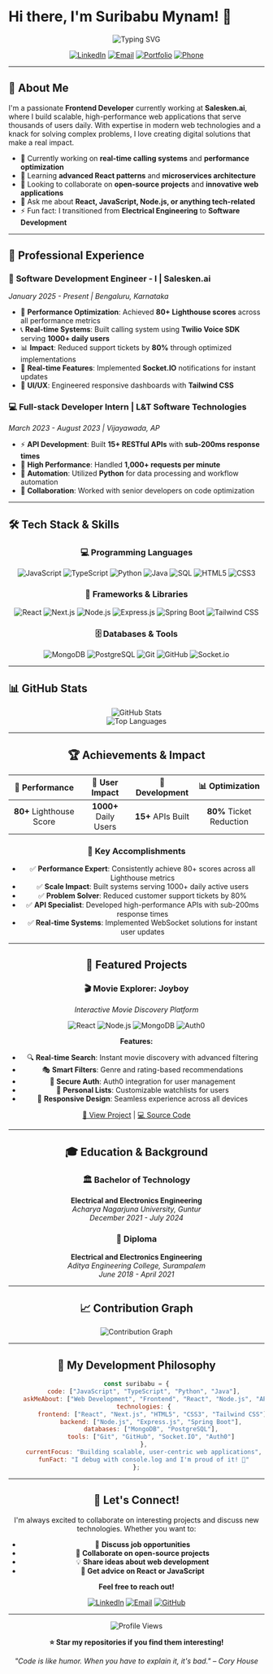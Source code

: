 # Hi there, I'm Suribabu Mynam! 👋

<div align="center">
  <img src="https://readme-typing-svg.herokuapp.com?font=Fira+Code&size=28&duration=3000&pause=1000&color=667EEA&center=true&vCenter=true&width=600&lines=Dynamic+Frontend+Developer;React+%26+JavaScript+Expert;Building+User-Centric+Solutions;Always+Learning+New+Technologies" alt="Typing SVG" />
</div>

<div align="center">
  
  [![LinkedIn](https://img.shields.io/badge/LinkedIn-0077B5?style=for-the-badge&logo=linkedin&logoColor=white)](https://linkedin.com/in/suribabu-mynam)
  [![Email](https://img.shields.io/badge/Email-D14836?style=for-the-badge&logo=gmail&logoColor=white)](mailto:suribabumynam@gmail.com)
  [![Portfolio](https://img.shields.io/badge/Portfolio-667EEA?style=for-the-badge&logo=google-chrome&logoColor=white)](#)
  [![Phone](https://img.shields.io/badge/Phone-25D366?style=for-the-badge&logo=whatsapp&logoColor=white)](tel:+918919742380)

</div>

---

## 🚀 About Me

I'm a passionate **Frontend Developer** currently working at **Salesken.ai**, where I build scalable, high-performance web applications that serve thousands of users daily. With expertise in modern web technologies and a knack for solving complex problems, I love creating digital solutions that make a real impact.

- 🔭 Currently working on **real-time calling systems** and **performance optimization**
- 🌱 Learning **advanced React patterns** and **microservices architecture**
- 👯 Looking to collaborate on **open-source projects** and **innovative web applications**
- 💬 Ask me about **React, JavaScript, Node.js, or anything tech-related**
- ⚡ Fun fact: I transitioned from **Electrical Engineering** to **Software Development**

---

## 💼 Professional Experience

### 🏢 **Software Development Engineer - I** | Salesken.ai
*January 2025 - Present | Bengaluru, Karnataka*

- 🎯 **Performance Optimization**: Achieved **80+ Lighthouse scores** across all performance metrics
- 📞 **Real-time Systems**: Built calling system using **Twilio Voice SDK** serving **1000+ daily users**
- 📊 **Impact**: Reduced support tickets by **80%** through optimized implementations
- 🚀 **Real-time Features**: Implemented **Socket.IO** notifications for instant updates
- 🎨 **UI/UX**: Engineered responsive dashboards with **Tailwind CSS**

### 💻 **Full-stack Developer Intern** | L&T Software Technologies
*March 2023 - August 2023 | Vijayawada, AP*

- ⚡ **API Development**: Built **15+ RESTful APIs** with **sub-200ms response times**
- 🔄 **High Performance**: Handled **1,000+ requests per minute**
- 🐍 **Automation**: Utilized **Python** for data processing and workflow automation
- 🤝 **Collaboration**: Worked with senior developers on code optimization

---

## 🛠️ Tech Stack & Skills

<div align="center">

### 💻 Programming Languages
![JavaScript](https://img.shields.io/badge/JavaScript-F7DF1E?style=for-the-badge&logo=javascript&logoColor=black)
![TypeScript](https://img.shields.io/badge/TypeScript-007ACC?style=for-the-badge&logo=typescript&logoColor=white)
![Python](https://img.shields.io/badge/Python-3776AB?style=for-the-badge&logo=python&logoColor=white)
![Java](https://img.shields.io/badge/Java-ED8B00?style=for-the-badge&logo=java&logoColor=white)
![SQL](https://img.shields.io/badge/SQL-4479A1?style=for-the-badge&logo=postgresql&logoColor=white)
![HTML5](https://img.shields.io/badge/HTML5-E34F26?style=for-the-badge&logo=html5&logoColor=white)
![CSS3](https://img.shields.io/badge/CSS3-1572B6?style=for-the-badge&logo=css3&logoColor=white)

### 🚀 Frameworks & Libraries
![React](https://img.shields.io/badge/React-20232A?style=for-the-badge&logo=react&logoColor=61DAFB)
![Next.js](https://img.shields.io/badge/Next.js-000000?style=for-the-badge&logo=next.js&logoColor=white)
![Node.js](https://img.shields.io/badge/Node.js-43853D?style=for-the-badge&logo=node.js&logoColor=white)
![Express.js](https://img.shields.io/badge/Express.js-404D59?style=for-the-badge&logo=express&logoColor=white)
![Spring Boot](https://img.shields.io/badge/Spring_Boot-6DB33F?style=for-the-badge&logo=spring-boot&logoColor=white)
![Tailwind CSS](https://img.shields.io/badge/Tailwind_CSS-38B2AC?style=for-the-badge&logo=tailwind-css&logoColor=white)

### 🗄️ Databases & Tools
![MongoDB](https://img.shields.io/badge/MongoDB-4EA94B?style=for-the-badge&logo=mongodb&logoColor=white)
![PostgreSQL](https://img.shields.io/badge/PostgreSQL-316192?style=for-the-badge&logo=postgresql&logoColor=white)
![Git](https://img.shields.io/badge/Git-F05032?style=for-the-badge&logo=git&logoColor=white)
![GitHub](https://img.shields.io/badge/GitHub-100000?style=for-the-badge&logo=github&logoColor=white)
![Socket.io](https://img.shields.io/badge/Socket.io-black?style=for-the-badge&logo=socket.io&badgeColor=010101)

</div>

---

## 📊 GitHub Stats

<div align="center">
  <img src="https://github-readme-stats.vercel.app/api?username=Suribabu-2002&show_icons=true&theme=tokyonight&hide_border=true&bg_color=0D1117&icon_color=667EEA&text_color=FFFFFF&title_color=667EEA" alt="GitHub Stats" />
  
<div align="center">
  <img src="https://github-readme-stats.vercel.app/api/top-langs/?username=Suribabu-2002&layout=compact&theme=tokyonight&hide_border=true&bg_color=0D1117&title_color=667EEA&text_color=FFFFFF" alt="Top Languages" />
</div>

---

## 🏆 Achievements & Impact

<div align="center">

| 🎯 **Performance** | 📱 **User Impact** | 🚀 **Development** | 📊 **Optimization** |
|:------------------:|:-------------------:|:-------------------:|:--------------------:|
| **80+** Lighthouse Score | **1000+** Daily Users | **15+** APIs Built | **80%** Ticket Reduction |

</div>

### 🌟 Key Accomplishments
- ✅ **Performance Expert**: Consistently achieve 80+ scores across all Lighthouse metrics
- ✅ **Scale Impact**: Built systems serving 1000+ daily active users
- ✅ **Problem Solver**: Reduced customer support tickets by 80%
- ✅ **API Specialist**: Developed high-performance APIs with sub-200ms response times
- ✅ **Real-time Systems**: Implemented WebSocket solutions for instant user updates

---

## 🎨 Featured Projects

### 🎬 **Movie Explorer: Joyboy**
*Interactive Movie Discovery Platform*

![React](https://img.shields.io/badge/React-20232A?style=flat&logo=react&logoColor=61DAFB)
![Node.js](https://img.shields.io/badge/Node.js-43853D?style=flat&logo=node.js&logoColor=white)
![MongoDB](https://img.shields.io/badge/MongoDB-4EA94B?style=flat&logo=mongodb&logoColor=white)
![Auth0](https://img.shields.io/badge/Auth0-EB5424?style=flat&logo=auth0&logoColor=white)

**Features:**
- 🔍 **Real-time Search**: Instant movie discovery with advanced filtering
- 🎭 **Smart Filters**: Genre and rating-based recommendations
- 🔐 **Secure Auth**: Auth0 integration for user management
- 📝 **Personal Lists**: Customizable watchlists for users
- 📱 **Responsive Design**: Seamless experience across all devices

[🔗 View Project](#) | [💻 Source Code](#)

---

## 🎓 Education & Background

### 🏛️ **Bachelor of Technology**
**Electrical and Electronics Engineering**  
*Acharya Nagarjuna University, Guntur*  
*December 2021 - July 2024*

### 📜 **Diploma**
**Electrical and Electronics Engineering**  
*Aditya Engineering College, Surampalem*  
*June 2018 - April 2021*

---

## 📈 Contribution Graph

<div align="center">
  <img src="https://github-readme-activity-graph.vercel.app/graph?username=Suribabu-2002&theme=tokyo-night&hide_border=true&bg_color=0D1117&color=667EEA&line=667EEA&point=FF6B6B" alt="Contribution Graph" />
</div>

---

## 💭 My Development Philosophy

```javascript
const suribabu = {
    code: ["JavaScript", "TypeScript", "Python", "Java"],
    askMeAbout: ["Web Development", "Frontend", "React", "Node.js", "API Design"],
    technologies: {
        frontend: ["React", "Next.js", "HTML5", "CSS3", "Tailwind CSS"],
        backend: ["Node.js", "Express.js", "Spring Boot"],
        databases: ["MongoDB", "PostgreSQL"],
        tools: ["Git", "GitHub", "Socket.IO", "Auth0"]
    },
    currentFocus: "Building scalable, user-centric web applications",
    funFact: "I debug with console.log and I'm proud of it! 🐛"
};
```

---

## 🤝 Let's Connect!

I'm always excited to collaborate on interesting projects and discuss new technologies. Whether you want to:

- 💼 **Discuss job opportunities**
- 🚀 **Collaborate on open-source projects**
- 💡 **Share ideas about web development**
- 🎯 **Get advice on React or JavaScript**

**Feel free to reach out!**

<div align="center">
  
  [![LinkedIn](https://img.shields.io/badge/LinkedIn-0077B5?style=for-the-badge&logo=linkedin&logoColor=white)](https://linkedin.com/in/suribabu-mynam)
  [![Email](https://img.shields.io/badge/Email-D14836?style=for-the-badge&logo=gmail&logoColor=white)](mailto:suribabumynam@gmail.com)
  [![GitHub](https://img.shields.io/badge/GitHub-100000?style=for-the-badge&logo=github&logoColor=white)](https://github.com/Suribabu-2002)

</div>

---

<div align="center">
  <img src="https://komarev.com/ghpvc/?username=Suribabu-2002&color=667EEA&style=for-the-badge&label=Profile+Views" alt="Profile Views" />
</div>

<div align="center">
  
  **⭐ Star my repositories if you find them interesting!**
  
  *"Code is like humor. When you have to explain it, it's bad." – Cory House*
  
</div>